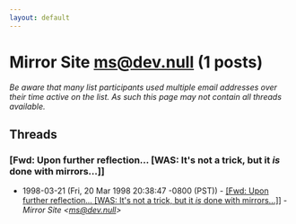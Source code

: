 ```yaml
---
layout: default
---
```


# Mirror Site <ms@dev.null> (1 posts)

_Be aware that many list participants used multiple email addresses over their time active on the list. As such this page may not contain all threads available._

## Threads

### [Fwd: Upon further reflection... [WAS: It's not a trick, but it *is* done with mirrors...]]
+ 1998-03-21 (Fri, 20 Mar 1998 20:38:47 -0800 (PST)) - [[Fwd: Upon further reflection... [WAS: It's not a trick, but it *is* done with mirrors...]]](/archive/1998/03/46bc58307cc110bfd3be8805baa80b9fe6d222166600e25abde000ff67407d2d) - _Mirror Site \<ms@dev.null\>_

